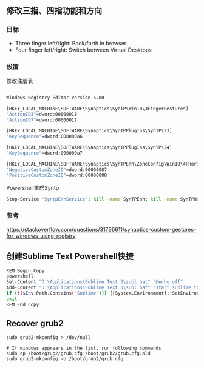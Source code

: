 ## 修改三指、四指功能和方向

### 目标

* Three finger left/right: Back/forth in browser
* Four finger left/right: Switch between Virtual Desktops

### 设置

修改注册表
```.bash

Windows Registry Editor Version 5.00

[HKEY_LOCAL_MACHINE\SOFTWARE\Synaptics\SynTP\Win10\3FingerGestures]
"ActionID3"=dword:00000018
"ActionID7"=dword:00000017

[HKEY_LOCAL_MACHINE\SOFTWARE\Synaptics\SynTPPlugIns\SynTP\23]
"KeySequence"=dword:000000a6

[HKEY_LOCAL_MACHINE\SOFTWARE\Synaptics\SynTPPlugIns\SynTP\24]
"KeySequence"=dword:000000a7

[HKEY_LOCAL_MACHINE\SOFTWARE\Synaptics\SynTPEnh\ZoneConfig\Win10\4FHorizontal Scrolling]
"NegativeCustomZoneID"=dword:00000087
"PositiveCustomZoneID"=dword:00000088
```

Powershell重启Syntp
```bash
Stop-Service "SyntpEnhService"; kill -name SynTPEnh; kill -name SynTPHelper; Start-Service "SynTPEnhService"
```

### 参考

https://stackoverflow.com/questions/31796611/synaptics-custom-gestures-for-windows-using-registry

## 创建Sublime Text Powershell快捷

```bash
REM Begin Copy
powershell
Set-Content "D:\Applications\Sublime Text 3\subl.bat" "@echo off"
Add-Content "D:\Applications\Sublime Text 3\subl.bat" "start sublime_text.exe %1"
if (!($Env:Path.Contains("Sublime"))) {[System.Environment]::SetEnvironmentVariable("PATH", $Env:Path + ";D:\Applications\Sublime Text 3", "Machine")}
exit
REM End Copy
```

## Recover grub2
```
sudo grub2-mkconfig > /dev/null 

# If windows apprears in the list, run following commands
sudo cp /boot/grub2/grub.cfg /boot/grub2/grub.cfg.old
sudo grub2-mkconfig -o /boot/grub2/grub.cfg 
```
